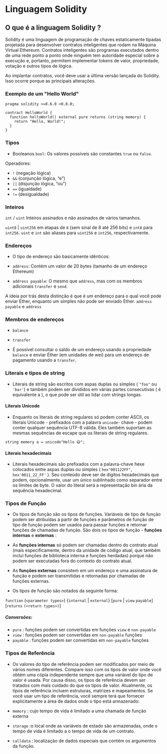 
<h1 text-align: center>Linguagem Solidity</h1>

## O que é a linguagem Solidity ?

<p text-align: justify>
Solidity é uma linguagem de programação de chaves estaticamente tipadas projetada para desenvolver contratos inteligentes que rodam na Máquina Virtual Ethereum. Contratos inteligentes são programas executados dentro de uma rede ponto a ponto onde ninguém tem autoridade especial sobre a execução e, portanto, permitem implementar tokens de valor, propriedade, votação e outros tipos de lógica.

Ao implantar contratos, você deve usar a última versão lançada do Solidity. Isso ocorre porque as principais alterações.
</p>


### Exemplo de um "Hello World"

```
pragma solidity >=0.6.0 <0.8.0;

contract HelloWorld {
  function helloWorld() external pure returns (string memory) {
    return "Hello, World!";
  }
}

```

### Tipos

- Booleanos
```bool```: Os valores possíveis são constantes ```true``` ou ```false```.

Operadores:

- ```!```  (negação lógica)
- ```&&```  (conjunção lógica, “e”)
- ```||``` (disjunção lógica, “ou”)
- ```==```  (igualdade)
- ```!=``` (desigualdade)


### Inteiros

```int``` / ```uint``` Inteiros assinados e não assinados de vários tamanhos.

```uint8``` | ```uint256``` em etapas de ```8``` (sem sinal de 8 até 256 bits) e ```int8``` para ```int256```. ```uint``` e ```int``` são aliases para ```uint256``` e ```int256```, respectivamente.


### Endereços

- O tipo de endereço são basicamente idênticos:

- ```address```: Contém um valor de 20 bytes (tamanho de um endereço Ethereum)

- ```address payable```: O mesmo que ```address```, mas com os membros adicionais ```transfer```
  e ```send```. 

A ideia por trás desta distinção é que é um endereço para o qual você pode enviar Ether, enquanto um simples não pode ser enviado Ether. ```address payable``` e ```address```


### Membros de endereços

- ```balance```
- ```transfer```

- É possível consultar o saldo de um endereço usando a propriedade ```balance```  e enviar Éther (em unidades de wei) para um endereço de pagamento usando a ```transfer```.


### Literais e tipos de string

- Literais de string são escritos com aspas duplas ou simples ( ```"foo"``` ou ```'bar'```) e também podem ser divididos em várias partes consecutivas ( é equivalente a ), o que pode ser útil ao lidar com strings longas.

#### Literais Unicode

- Enquanto os literais de string regulares só podem conter ASCII, os literais Unicode - prefixados com a palavra ```unicode```- chave - podem conter qualquer sequência UTF-8 válida. Eles também suportam as mesmas sequências de escape que os literais de string regulares.

```string memory a = unicode"Hello 😃";```

#### Literais hexadecimais

- Literais hexadecimais são prefixados com a palavra-chave hexe colocados entre aspas duplas ou simples  ( ```hex"001122FF"```, ```hex'0011_22_FF'``` ). Seu conteúdo deve ser de dígitos hexadecimais que podem, opcionalmente, usar um único sublinhado como separador entre os limites de byte. O valor do literal será a representação bin ária da sequência hexadecimal.


### Tipos de Função

- Os tipos de função são os tipos de funções. Variáveis ​​de tipo de função podem ser atribuídas a partir de funções e parâmetros de função de tipo de função podem ser usados ​​para passar funções e retornar funções de chamadas de função. São dois os tipos de função - **funções internas** e **externas** :

- As **funções internas** só podem ser chamadas dentro do contrato atual (mais especificamente, dentro da unidade de código atual, que também inclui funções de biblioteca interna e funções herdadas) porque não podem ser executadas fora do contexto do contrato atual.

- As **funções externas** consistem em um endereço e uma assinatura de função e podem ser transmitidas e retornadas por chamadas de funções externas.

- Os tipos de função são notados da seguinte forma:

```function``` (```<parameter types>```) {```internal``` | ```external```} [```pure``` | ```view``` ```payable```] [```returns``` ```(<return types>)```]

##### Conversões:

- ```pure``` : funções podem ser convertidas em funções ```view``` e ```non-payable```
- ```view``` : funções podem ser convertidas em ```non-payable``` funções
- ```payable``` : funções podem ser convertidas em ```non-payable```  funções

### Tipos de Referência

- Os valores do tipo de referência podem ser modificados por meio de vários nomes diferentes. Compare isso com os tipos de valor onde você obtém uma cópia independente sempre que uma variável do tipo de valor é usada. Por causa disso, os tipos de referência devem ser tratados com mais cuidado do que os tipos de valor. Atualmente, os tipos de referência incluem estruturas, matrizes e mapeamentos. Se você usar um tipo de referência, você sempre terá que fornecer explicitamente a área de dados onde o tipo está armazenado:

- ```memory``` : cujo tempo de vida é limitado a uma chamada de função externa

- ```storage``` :o local onde as variáveis ​​de estado são armazenadas, onde o tempo de vida é limitado a o tempo de vida de um contrato.

- ```calldata``` : localização de dados especiais que contém os argumentos da função.